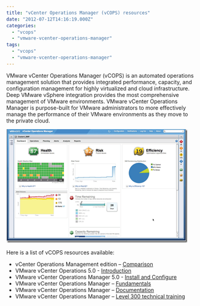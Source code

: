 ```yaml
---
title: "vCenter Operations Manager (vCOPS) resources"
date: "2012-07-12T14:16:19.000Z"
categories: 
  - "vcops"
  - "vmware-vcenter-operations-manager"
tags: 
  - "vcops"
  - "vmware-vcenter-operations-manager"
---
```


VMware vCenter Operations Manager (vCOPS) is an automated operations management solution that provides integrated performance, capacity, and configuration management for highly virtualized and cloud infrastructure. Deep VMware vSphere integration provides the most comprehensive management of VMware environments. VMware vCenter Operations Manager is purpose-built for VMware administrators to more effectively manage the performance of their VMware environments as they move to the private cloud.

[![image](images/image_thumb.png "image")](https://www.ivobeerens.nl/wp-content/uploads/2012/07/image.png)

Here is a list of vCOPS resources available:

- vCenter Operations Management edition – [Comparison](http://www.vmware.com/products/datacenter-virtualization/vcenter-operations-management/compare-editions.html)
- VMware vCenter Operations 5.0 - [Introduction](http://www.youtube.com/watch?v=Z-DJuTiqKag)
- VMware vCenter Operations Manager 5.0 - [Install and Configure](http://www.youtube.com/watch?v=pwRdGDhI0lc)
- VMware vCenter Operations Manager – [Fundamentals](http://mylearn.vmware.com/mgrreg/courses.cfm?ui=www_edu&a=det&id_course=132265)
- VMware vCenter Operations Manager – [Documentation](http://www.vmware.com/support/pubs/vcops-pubs.html)
- VMware vCenter Operations Manager – [Level 300 technical training](http://communities.vmware.com/docs/DOC-18592)
